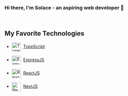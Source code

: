 ### Hi there, I'm Solace - an aspiring web developer 👋

<br />

## My Favorite Technologies

- <img align="center" alt="TypeScript" width="30" src="https://cdn.jsdelivr.net/npm/simple-icons@3.13.0/icons/typescript.svg" />&nbsp; [TypeScript](https://www.typescriptlang.org/)

- <img align="center" alt="Express" width="30px" src="https://cdn.jsdelivr.net/npm/simple-icons@3.13.0/icons/node-dot-js.svg" /> &nbsp;[ExpressJS](https://expressjs.com/)

- <img align="center" alt="React" width="30px" src="https://cdn.jsdelivr.net/npm/simple-icons@3.13.0/icons/react.svg" /> &nbsp;[ReactJS](https://reactjs.org/)

- <img align="center" alt="Next" width="30px" src="https://cdn.jsdelivr.net/npm/simple-icons@3.13.0/icons/next-dot-js.svg" />&nbsp; [NextJS](https://nextjs.org/)

<!--
**SolaceMotion/SolaceMotion** is a ✨ _special_ ✨ repository because its `README.md` (this file) appears on your GitHub profile.

Here are some ideas to get you started:

- 🔭 I’m currently working on ...
- 🌱 I’m currently learning ...
- 👯 I’m looking to collaborate on ...
- 🤔 I’m looking for help with ...
- 💬 Ask me about ...
- 📫 How to reach me: ...
- 😄 Pronouns: ...
- ⚡ Fun fact: ...
-->
